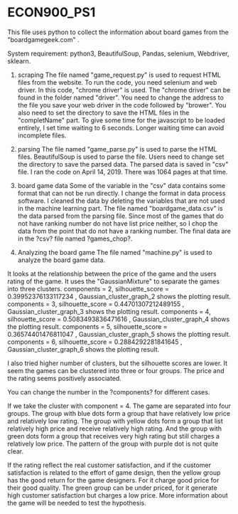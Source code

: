 # ECON900_PS1
This file uses python to collect the information about board games from the "boardgamegeek.com" .

System requirement: python3, BeautifulSoup, Pandas, selenium, Webdriver, sklearn. 

1. scraping
The file named "game_request.py" is used to request HTML files from the website.
To run the code, you need selenium and web driver. In this code, "chrome driver" is used. The "chrome driver" can be found in the folder named "driver". You need to change the address to the file you save your web driver in the code followed by "brower".
You also need to set the directory to save the HTML files in the "completName" part.
To give some time for the javascript to be loaded entirely, I set time waiting to 6 seconds. Longer waiting time can avoid incomplete files. 

2. parsing
The file named "game_parse.py" is used to parse the HTML files.
BeautifulSoup is used to parse the file.
Users need to change set the directory to save the parsed data. 
The parsed data is saved in "csv" file.
I ran the code on April 14, 2019. There was 1064 pages at that time. 

3. board game data
Some of the variable in the "csv" data contains some format that can not be run directly. I change the format in data process software. 
I cleaned the data by deleting the variables that are not used in the machine learning part.
The file named "boardgame_data.csv" is the data parsed from the parsing file.
Since most of the games that do not have ranking number do not have list price neither, so I chop the data from the point that do not have a ranking number.
The final data are in the ?csv? file named ?games_chop?.

4. Analyzing the board game
The file named "machine.py" is used to analyze the board game data.

It looks at the relationship between the price of the game and the users rating of the game. 
It uses the "GaussianMixture" to separate the games into three clusters. 
components = 2, silhouette_score =  0.39952376133117234 , Gaussian_cluster_graph_2 shows the plotting result.
components = 3, silhouette_score =  0.44701307212489155 , Gaussian_cluster_graph_3 shows the plotting result.
components = 4, silhouette_score =  0.5083493836471616 ,   Gaussian_cluster_graph_4 shows the plotting result.
components = 5, silhouette_score =  0.36574401476811047 , Gaussian_cluster_graph_5 shows the plotting result.
components = 6, silhouette_score =  0.2884292281841645 ,   Gaussian_cluster_graph_6 shows the plotting result.

I also tried higher number of clusters, but the silhouette scores are lower.  It seem the games can be clustered into three or four groups.
The price and the rating seems positively associated.

You can change the number in the ?components? for different cases.

If we take the cluster with component = 4. The game are separated into four groups. 
The group with blue dots form a group that have relatively low price and relatively low rating.
The group with yellow dots form a group that list relatively high price and receive relatively high rating.
And the group with green dots form a group that receives very high rating but still charges a relatively low price. 
The pattern of the group with purple dot is not quite clear.

If the rating reflect the real customer satisfaction, and if the customer satisfaction is related to the effort of game design, then the yellow group has the good return for the game designers.  For it charge good price for their good quality. The green group can be under priced, for it generate high customer satisfaction but charges a low price.
More information about the game will be needed to test the hypothesis.

